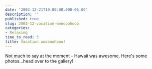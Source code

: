 ```yaml
---
date: '2003-12-21T19:00:00.000-05:00'
description: ''
published: true
slug: 2003-12-vacation-wooooohooo
categories:
- Relaxing
time_to_read: 5
title: Vacation wooooohooo!
---
```


Not much to say at the moment - Hawaii was awesome. Here's some photos...head over to the gallery!